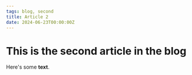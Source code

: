 ```yaml
---
tags: blog, second
title: Article 2
date: 2024-06-23T00:00:00Z
---
```

# This is the second article in the blog

Here's some **text**.
